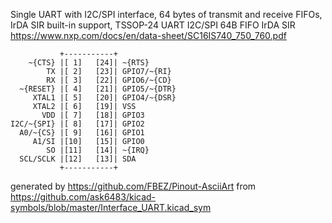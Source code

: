 Single UART with I2C/SPI interface, 64 bytes of transmit and receive FIFOs, IrDA SIR built-in support, TSSOP-24
UART I2C/SPI 64B FIFO IrDA SIR
https://www.nxp.com/docs/en/data-sheet/SC16IS740_750_760.pdf


	           +-----------+
	    ~{CTS} |[ 1]   [24]| ~{RTS}
	        TX |[ 2]   [23]| GPIO7/~{RI}
	        RX |[ 3]   [22]| GPIO6/~{CD}
	  ~{RESET} |[ 4]   [21]| GPIO5/~{DTR}
	     XTAL1 |[ 5]   [20]| GPIO4/~{DSR}
	     XTAL2 |[ 6]   [19]| VSS
	       VDD |[ 7]   [18]| GPIO3
	I2C/~{SPI} |[ 8]   [17]| GPIO2
	  A0/~{CS} |[ 9]   [16]| GPIO1
	     A1/SI |[10]   [15]| GPIO0
	        SO |[11]   [14]| ~{IRQ}
	  SCL/SCLK |[12]   [13]| SDA
	           +-----------+


generated by https://github.com/FBEZ/Pinout-AsciiArt from https://github.com/ask6483/kicad-symbols/blob/master/Interface_UART.kicad_sym